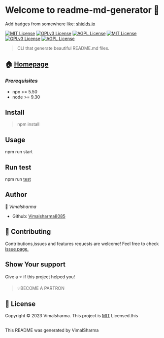 # Welcome to readme-md-generator 👋
Add badges from somewhere like: [shields.io](https://shields.io/)

[![MIT License](https://img.shields.io/badge/version-0.50-blue.svg)](https://choosealicense.com/licenses/mit/)
[![GPLv3 License](https://img.shields.io/badge/npm->=5.50-blue.svg)](https://opensource.org/licenses/)
[![AGPL License](https://img.shields.io/badge/node->=9.30-blue.svg)](http://www.gnu.org/licenses/agpl-3.0)
[![MIT License](https://img.shields.io/badge/documentation-yes-gree.svg)](https://choosealicense.com/licenses/mit/)
[![GPLv3 License](https://img.shields.io/badge/maintained->=yes-green.svg)](https://opensource.org/licenses/)
[![AGPL License](https://img.shields.io/badge/License->=Mit-yellow.svg)](http://www.gnu.org/licenses/agpl-3.0)
> CLI that generate beautiful README.md files.

## 🏠 [Homepage](https://readme.so/editor)

### _Prerequisites_ 
* npn >= 5.50
* node >= 9.30
## Install
> npm install
## Usage
 npm run start
## Run test
npm run [test](https://docs.npmjs.com/cli/v8/commands/npm-test)

## Author
👤 _Vimalsharma_
* Github: [Vimalsharma8085](https://github.com/Vimalsharma8085/Readme-example)

## 🤝 Contributing
Contributions,issues and features requests are welcome!
Feel free to check [issue page.](https://issuu.com/)
## Show Your support
Give a ⭐ if this project helped you!

> 💡BECOME A PARTRON
## 📝 License
Copyright © 2023 Vimalsharma.
This project is [MIT](https://opensource.org/license/mit/) Licensed.this 

##

This README was generated by VimalSharma